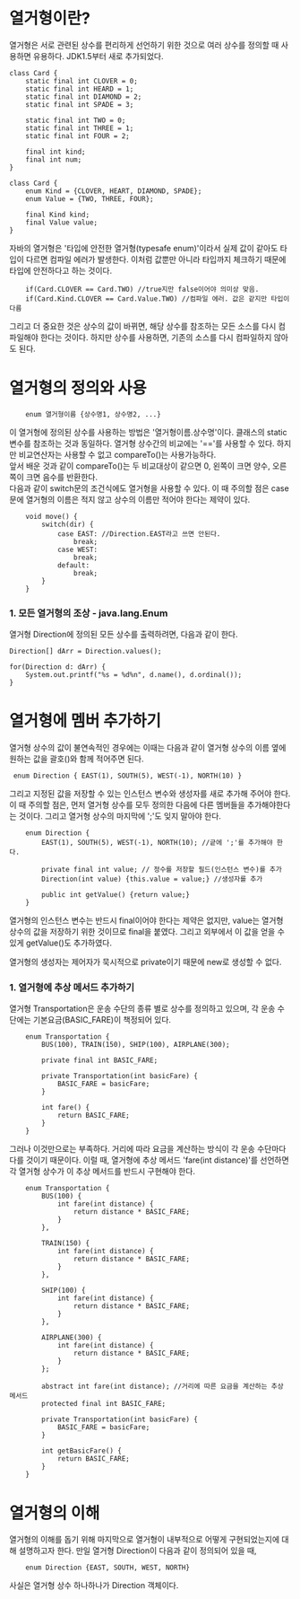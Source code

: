 # 열거형이란?

열거형은 서로 관련된 상수를 편리하게 선언하기 위한 것으로 여러 상수를 정의할 때 사용하면 유용하다. JDK1.5부터 새로 추가되었다.

```
class Card {
    static final int CLOVER = 0;
    static final int HEARD = 1;
    static final int DIAMOND = 2;
    static final int SPADE = 3;

    static final int TWO = 0;
    static final int THREE = 1;
    static final int FOUR = 2;

    final int kind;
    final int num;
}

class Card {
    enum Kind = {CLOVER, HEART, DIAMOND, SPADE};
    enum Value = {TWO, THREE, FOUR};

    final Kind kind;
    final Value value;
}
```

자바의 열거형은 '타입에 안전한 열거형(typesafe enum)'이라서 실제 값이 같아도 타입이 다르면 컴파일 에러가 발생한다. 이처럼 값뿐만 아니라 타입까지 체크하기 때문에 타입에 안전하다고 하는 것이다.

```
    if(Card.CLOVER == Card.TWO) //true지만 false이어야 의미상 맞음.
    if(Card.Kind.CLOVER == Card.Value.TWO) //컴파일 에러. 값은 같지만 타입이 다름
```

그리고 더 중요한 것은 상수의 값이 바뀌면, 해당 상수를 참조하는 모든 소스를 다시 컴파일해야 한다는 것이다. 하지만 상수를 사용하면, 기존의 소스를 다시 컴파일하지 않아도 된다.

# 열거형의 정의와 사용

```
    enum 열거형이름 {상수명1, 상수명2, ...}
```

이 열거형에 정의된 상수를 사용하는 방법은 '열거형이름.상수명'이다. 클래스의 static 변수를 참조하는 것과 동일하다.
열거형 상수간의 비교에는 '=='를 사용할 수 있다. 하지만 비교연산자는 사용할 수 없고 compareTo()는 사용가능하다.  
앞서 배운 것과 같이 compareTo()는 두 비교대상이 같으면 0, 왼쪽이 크면 양수, 오른쪽이 크면 음수를 반환한다.  
다음과 같이 switch문의 조건식에도 열거형을 사용할 수 있다. 이 때 주의할 점은 case문에 열거형의 이름은 적지 않고 상수의 이름만 적어야 한다는 제약이 있다.

```
    void move() {
        switch(dir) {
            case EAST: //Direction.EAST라고 쓰면 안된다.
                break;
            case WEST:
                break;
            default:
                break;
        }
    }
```

### 1. 모든 열거형의 조상 - java.lang.Enum

열거형 Direction에 정의된 모든 상수를 출력하려면, 다음과 같이 한다.

```
Direction[] dArr = Direction.values();

for(Direction d: dArr) {
    System.out.printf("%s = %d%n", d.name(), d.ordinal());
}
```

# 열거형에 멤버 추가하기

열거형 상수의 값이 불연속적인 경우에는 이때는 다음과 같이 열거형 상수의 이름 옆에 원하는 값을 괄호()와 함께 적어주면 된다.

```
 enum Direction { EAST(1), SOUTH(5), WEST(-1), NORTH(10) }
```

그리고 지정된 값을 저장할 수 있는 인스턴스 변수와 생성자를 새로 추가해 주어야 한다.  
이 때 주의할 점은, 먼저 열거형 상수를 모두 정의한 다음에 다른 멤버들을 추가해야한다는 것이다. 그리고 열거형 상수의 마지막에 ';'도 잊지 말아야 한다.

```
    enum Direction {
        EAST(1), SOUTH(5), WEST(-1), NORTH(10); //긑에 ';'를 추가해야 한다.

        private final int value; // 정수를 저장할 필드(인스턴스 변수)를 추가
        Direction(int value) {this.value = value;} //생성자를 추가

        public int getValue() {return value;}
    }
```

열거형의 인스턴스 변수는 반드시 final이어야 한다는 제약은 없지만, value는 열거형 상수의 값을 저장하기 위한 것이므로 final을 붙였다. 그리고 외부에서 이 값을 얻을 수 있게 getValue()도 추가하였다.

열거형의 생성자는 제어자가 묵시적으로 private이기 때문에 new로 생성할 수 없다.

### 1. 열거형에 추상 메서드 추가하기

열거형 Transportation은 운송 수단의 종류 별로 상수를 정의하고 있으며, 각 운송 수단에는 기본요금(BASIC_FARE)이 책정되어 있다.

```
    enum Transportation {
        BUS(100), TRAIN(150), SHIP(100), AIRPLANE(300);

        private final int BASIC_FARE;

        private Transportation(int basicFare) {
            BASIC_FARE = basicFare;
        }

        int fare() {
            return BASIC_FARE;
        }
    }
```

그러나 이것만으로는 부족하다. 거리에 따라 요금을 계산하는 방식이 각 운송 수단마다 다를 것이기 때문이다. 이럴 때, 열거형에 추상 메서드 'fare(int distance)'를 선언하면 각 열거형 상수가 이 추상 메서드를 반드시 구현해야 한다.

```
    enum Transportation {
        BUS(100) {
            int fare(int distance) {
                return distance * BASIC_FARE;
            }
        },

        TRAIN(150) {
            int fare(int distance) {
                return distance * BASIC_FARE;
            }
        },

        SHIP(100) {
            int fare(int distance) {
                return distance * BASIC_FARE;
            }
        },

        AIRPLANE(300) {
            int fare(int distance) {
                return distance * BASIC_FARE;
            }
        };

        abstract int fare(int distance); //거리에 따른 요금을 계산하는 추상 메서드
        protected final int BASIC_FARE;

        private Transportation(int basicFare) {
            BASIC_FARE = basicFare;
        }

        int getBasicFare() {
            return BASIC_FARE;
        }
    }
```

# 열거형의 이해

열거형의 이해를 돕기 위해 마지막으로 열거형이 내부적으로 어떻게 구현되었는지에 대해 설명하고자 한다.
만일 열거형 Direction이 다음과 같이 정의되어 있을 때,

```
    enum Direction {EAST, SOUTH, WEST, NORTH}
```

사실은 열거형 상수 하나하나가 Direction 객체이다.
